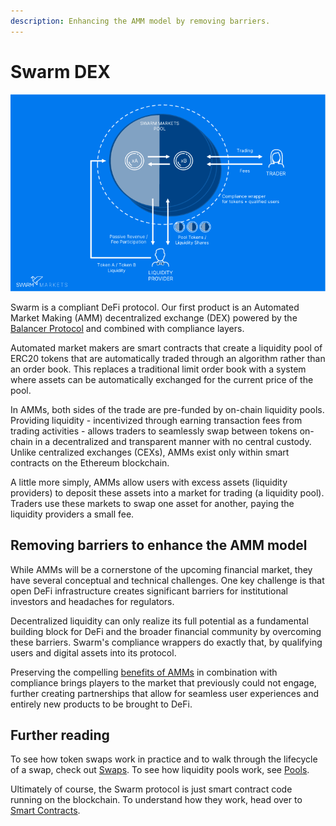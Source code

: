 ```yaml
---
description: Enhancing the AMM model by removing barriers.
---
```


# Swarm DEX

![](../.gitbook/assets/How-it-works.png)

Swarm is a compliant DeFi protocol. Our first product is an Automated Market Making (AMM) decentralized exchange (DEX) powered by the [Balancer Protocol](https://balancer.finance) and combined with compliance layers.

Automated market makers are smart contracts that create a liquidity pool of ERC20 tokens that are automatically traded through an algorithm rather than an order book. This replaces a traditional limit order book with a system where assets can be automatically exchanged for the current price of the pool.

In AMMs, both sides of the trade are pre-funded by on-chain liquidity pools. Providing liquidity - incentivized through earning transaction fees from trading activities - allows traders to seamlessly swap between tokens on-chain in a decentralized and transparent manner with no central custody. Unlike centralized exchanges (CEXs), AMMs exist only within smart contracts on the Ethereum blockchain.

A little more simply, AMMs allow users with excess assets (liquidity providers) to deposit these assets into a market for trading (a liquidity pool). Traders use these markets to swap one asset for another, paying the liquidity providers a small fee.

## Removing barriers to enhance the AMM model

While AMMs will be a cornerstone of the upcoming financial market, they have several conceptual and technical challenges. One key challenge is that open DeFi infrastructure creates significant barriers for institutional investors and headaches for regulators.

Decentralized liquidity can only realize its full potential as a fundamental building block for DeFi and the broader financial community by overcoming these barriers. Swarm's compliance wrappers do exactly that, by qualifying users and digital assets into its protocol.

Preserving the compelling [benefits of AMMs](../reference/amm.md#key-advantages-of-amms) in combination with compliance brings players to the market that previously could not engage, further creating partnerships that allow for seamless user experiences and entirely new products to be brought to DeFi.

## Further reading <a href="#further-reading" id="further-reading"></a>

To see how token swaps work in practice and to walk through the lifecycle of a swap, check out [Swaps](../core-concepts/swaps.md). To see how liquidity pools work, see [Pools](../core-concepts/pools.md).

Ultimately of course, the Swarm protocol is just smart contract code running on the blockchain. To understand how they work, head over to [Smart Contracts](../reference/smart-contracts.md).
